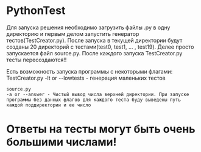 # PythonTest
Для запуска решения необходимо загрузить файлы .py в одну директорию и первым делом запустить генератор тестов(TestCreator.py). После запуска в текущей директории будут созданы 20 директорий с тестами(test0, test1, ... , test19). Делее просто запускается файл source.py.
После каждого запуска TestCreator.py тесты пересоздаются!!

Есть возможность запуска программы с некоторыми флагами:
	TestCreator.py
	-lt or --lowtests - генерация маленьких тестов

	source.py
	-a or --answer - Чистый вывод числа верхней директории. При запуске программы без данных флагов для каждого теста буду выведены путь каждой поддиректории и ее число

# Ответы на тесты могут быть очень большими числами!
